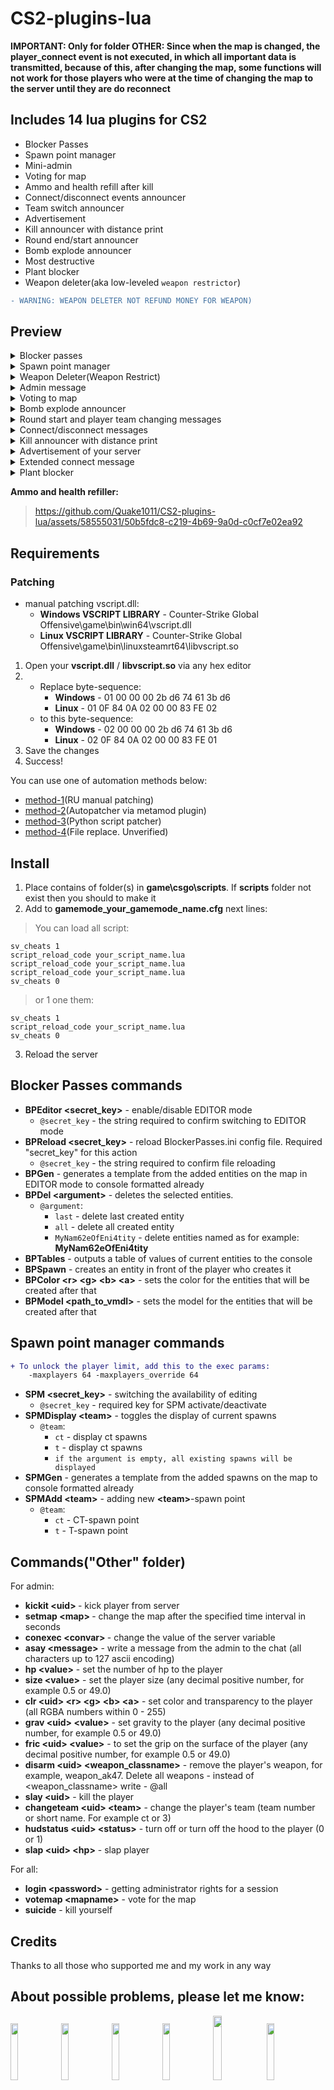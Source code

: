 # CS2-plugins-lua

**IMPORTANT: Only for folder OTHER: Since when the map is changed, the player_connect event is not executed, in which all important data is transmitted, because of this, after changing the map, some functions will not work for those players who were at the time of changing the map to the server until they are do reconnect**

## Includes 14 lua plugins for CS2

- Blocker Passes
- Spawn point manager
- Mini-admin
- Voting for map
- Ammo and health refill after kill
- Connect/disconnect events announcer
- Team switch announcer
- Advertisement
- Kill announcer with distance print
- Round end/start announcer
- Bomb explode announcer
- Most destructive
- Plant blocker
- Weapon deleter(aka low-leveled `weapon restrictor`)
```diff
- WARNING: WEAPON DELETER NOT REFUND MONEY FOR WEAPON)
```

## Preview
<details> 
	<summary>Blocker passes</summary>
	<img src="https://github.com/Quake1011/CS2-plugins-lua/assets/58555031/998b8539-fe2e-4999-bf42-52f0b420606b">
	
	The plugin allows you to block some certain passages by adding your own items
</details>
<details> 
	<summary>Spawn point manager</summary>
	<img src="https://github.com/Quake1011/CS2-plugins-lua/assets/58555031/bb3c541b-860f-4cdc-ba32-d1b4549e8e97">
	<img src="https://github.com/Quake1011/CS2-plugins-lua/assets/58555031/2caa187b-674c-449f-b921-bc954ba24fad">

	The plugin allows you to add spawn points up to 64
</details>
<details> 
	<summary>Weapon Deleter(Weapon Restrict)</summary>
	<img src="https://github.com/Quake1011/CS2-plugins-lua/assets/58555031/b5e0f174-e15b-48e6-bc6d-2011b68c9703">
	
	The plugin removes prohibited weapons when buying and lifting them
</details>
<details> 
	<summary>Admin message</summary>
	<img src="https://github.com/Quake1011/CS2-plugins-lua/assets/58555031/7a1a3172-cbd2-46dd-8b57-a84f0e47f457">
	
	The plugin adds admin functions
</details>
<details> 
	<summary>Voting to map</summary>
	<img src="https://github.com/Quake1011/CS2-plugins-lua/assets/58555031/9d107fa1-e816-43ba-8cb6-fd1f5d323fa3">
	
	The plugin adds the ability to vote for the map
</details>
<details> 
	<summary>Bomb explode announcer</summary>
	<img src="https://github.com/Quake1011/CS2-plugins-lua/assets/58555031/b8828d36-0c12-4194-969a-642f20feb42c">
	
	The plugin adds a timer in the center of the screen warning of an imminent bomb explosion
</details>
<details> 
	<summary>Round start and player team changing messages</summary>
	<img src="https://github.com/Quake1011/CS2-plugins-lua/assets/58555031/d577bdcf-8061-438d-b99a-36e2fb518a63">
	
	The plugin allows you to display your own messages at the beginning and end of the round, and team changing event
</details>
<details> 
	<summary>Connect/disconnect messages</summary>
	<img src="https://github.com/Quake1011/CS2-plugins-lua/assets/58555031/c9c87e28-922b-4b4d-8d0c-03767a1556a3">
	
	The plugin displays players who have just connected/disconnect
</details>
<details> 
	<summary>Kill announcer with distance print</summary>
	<img src="https://github.com/Quake1011/CS2-plugins-lua/assets/58555031/1b648968-de98-453f-8848-7c514f71a266">
	
	The plugin displays the murder and its distance in the chat
</details>
<details> 
	<summary>Advertisement of your server</summary>
	<img src="https://github.com/Quake1011/CS2-plugins-lua/assets/58555031/a64fc621-9969-4fab-bf96-d1c6e2b0fff5">

	Good old advertising for your server. Supports multi-line
</details>
<details> 
	<summary>Extended connect message</summary>
	<img src="https://github.com/Quake1011/CS2-plugins-lua/assets/58555031/eda2567b-42f2-4a3e-b9b9-51c67ce18f0f">
	
	The plugin displays players who have just connected, displaying extended information
</details>
<details> 
	<summary>Plant blocker</summary>
	<img src="https://github.com/Quake1011/CS2-plugins-lua/assets/58555031/e961de7f-90eb-46ca-81ab-d91abe405992">
	
	The plugin blocks the selected tape at the beginning of the round
</details>

**Ammo and health refiller:**
> 
> https://github.com/Quake1011/CS2-plugins-lua/assets/58555031/50b5fdc8-c219-4b69-9a0d-c0cf7e02ea92

## Requirements
### Patching
- manual patching vscript.dll:
	- **Windows VSCRIPT LIBRARY** - Counter-Strike Global Offensive\game\bin\win64\vscript.dll
	- **Linux VSCRIPT LIBRARY** - Counter-Strike Global Offensive\game\bin\linuxsteamrt64\libvscript.so
1) Open your **vscript.dll** / **libvscript.so** via any hex editor
2)
	- Replace byte-sequence:
		- **Windows** - 01 00 00 00 2b d6 74 61 3b d6
		- **Linux** - 01 0F 84 0A 02 00 00 83 FE 02
	- to this byte-sequence:
		- **Windows** - 02 00 00 00 2b d6 74 61 3b d6
		- **Linux** - 02 0F 84 0A 02 00 00 83 FE 01
 4) Save the changes
 5) Success!
   	   
You can use one of automation methods below:
- [method-1](https://hlmod.net/threads/source-2-skripting.64842/post-631602)(RU manual patching)
- [method-2](https://github.com/Source2ZE/LuaUnlocker)(Autopatcher via metamod plugin)
- [method-3](https://github.com/bklol/vscriptPatch/tree/main)(Python script patcher)
- [method-4](https://hlmod.net/threads/source-2-skripting.64842/page-6#post-631991)(File replace. Unverified)

## Install
1) Place contains of folder(s) in **game\csgo\scripts**. If **scripts** folder not exist then you should to make it
2) Add to **gamemode_your_gamemode_name.cfg** next lines:
> You can load all script:
```
sv_cheats 1
script_reload_code your_script_name.lua
script_reload_code your_script_name.lua
script_reload_code your_script_name.lua
sv_cheats 0
```

> or 1 one them:
```
sv_cheats 1
script_reload_code your_script_name.lua
sv_cheats 0
```
3) Reload the server

## Blocker Passes commands
- **BPEditor \<secret_key\>** - enable/disable EDITOR mode
	- `@secret_key` - the string required to confirm switching to EDITOR mode
- **BPReload <secret_key>** - reload BlockerPasses.ini config file. Required \"secret_key\" for this action
	- `@secret_key` - the string required to confirm file reloading
- **BPGen** - generates a template from the added entities on the map in EDITOR mode to console formatted already
- **BPDel \<argument\>** - deletes the selected entities.
	- `@argument`:
		- `last` - delete last created entity
		- `all` - delete all created entity
		- `MyNam62eOfEni4tity` - delete entities named as for example: **MyNam62eOfEni4tity**
- **BPTables** - outputs a table of values of current entities to the console
- **BPSpawn** - сreates an entity in front of the player who creates it
- **BPColor \<r\> \<g\> \<b\> \<a\>** - sets the color for the entities that will be created after that
- **BPModel \<path_to_vmdl\>** - sets the model for the entities that will be created after that

## Spawn point manager commands
```diff
+ To unlock the player limit, add this to the exec params:
	-maxplayers 64 -maxplayers_override 64
```

- **SPM \<secret_key\>** - switching the availability of editing
	- `@secret_key` - required key for SPM activate/deactivate
- **SPMDisplay \<team\>** - toggles the display of current spawns
	- `@team`:
		- `ct` - display ct spawns
		- `t` - display ct spawns
		- `if the argument is empty, all existing spawns will be displayed`
- **SPMGen** - generates a template from the added spawns on the map to console formatted already
- **SPMAdd \<team\>** - adding new **\<team\>**-spawn point
	- `@team`:
		- `ct` - CT-spawn point
		- `t` - T-spawn point
<!--
- **SPMDelete \<team\> \<count\>** - deletes selected spawn points
	- `@team`:
		`all` - deletes all spawn points
		`ct` - delete ct point
		`t` - delete t point
	- `@count` - any number of spawn points less then max exists(not default)
-->
## Commands(\"Other\" folder)
For admin:
- **kickit \<uid\> <reason>** - kick player from server
- **setmap \<map\> <changetime>** - change the map after the specified time interval in seconds
- **conexec \<convar\> <newvalue>** - change the value of the server variable
- **asay \<message\>** - write a message from the admin to the chat (all characters up to 127 ascii encoding)
- **hp <uid> \<value\>** - set the number of hp to the player
- **size <uid> \<value\>** - set the player size (any decimal positive number, for example 0.5 or 49.0)
- **clr \<uid\> \<r\> \<g\> \<b\> \<a\>** - set color and transparency to the player (all RGBA numbers within 0 - 255)
- **grav \<uid\> \<value\>** - set gravity to the player (any decimal positive number, for example 0.5 or 49.0)
- **fric \<uid\> \<value\>** - to set the grip on the surface of the player (any decimal positive number, for example 0.5 or 49.0)
- **disarm \<uid\> \<weapon_classname\>** - remove the player's weapon, for example, weapon_ak47. Delete all weapons - instead of <weapon_classname> write - @all
- **slay \<uid\>** - kill the player
- **changeteam \<uid\> \<team\>** - change the player's team (team number or short name. For example ct or 3)
- **hudstatus \<uid\> \<status\>** - turn off or turn off the hood to the player (0 or 1)
- **slap \<uid\> \<hp\>** - slap player
  
For all:
- **login \<password\>** - getting administrator rights for a session
- **votemap \<mapname\>** - vote for the map
- **suicide** - kill yourself

## Credits
Thanks to all those who supported me and my work in any way

## About possible problems, please let me know: 
[<img src="https://i.ibb.co/LJz83MH/a681b18dd681f38e599286a07a92225d.png" width="15.3%"/>](https://discordapp.com/users/858709381088935976/)
[<img src="https://i.ibb.co/tJTTmxP/vk-process-mining.png" width="15.3%"/>](https://vk.com/bgtroll)
[<img src="https://i.ibb.co/VjhryGb/png-transparent-brand-logo-steam-gump-s.png" width="15.3%"/>](https://hlmod.ru/members/palonez.92448/)
[<img src="https://i.ibb.co/xHZPN0g/s-l500.png" width="15.3%"/>](https://steamcommunity.com/id/comecamecame)
[<img src="https://i.ibb.co/S0LyzmX/tg-process-mining.png" width="16.3%"/>](https://t.me/ArrayListX)
[<img src="https://i.ibb.co/Tb2gprD/2056021.png" width="15.3%"/>](https://github.com/Quake1011)
